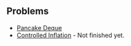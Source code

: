## Problems

- [Pancake Deque](https://codingcompetitions.withgoogle.com/codejam/round/000000000087711b/0000000000acd59d)
- [Controlled Inflation](https://codingcompetitions.withgoogle.com/codejam/round/000000000087711b/0000000000accfdb) - Not finished yet.
